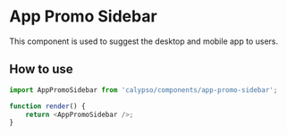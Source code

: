 # App Promo Sidebar

This component is used to suggest the desktop and mobile app to users.

## How to use

```js
import AppPromoSidebar from 'calypso/components/app-promo-sidebar';

function render() {
	return <AppPromoSidebar />;
}
```
